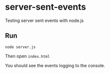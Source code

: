 # server-sent-events
Testing server sent events with node.js

## Run

```
node server.js
```

Then open `index.html`

You should see the events logging to the console.